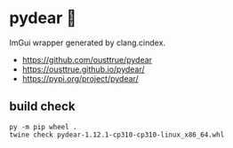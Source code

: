 # pydear 🦌

ImGui wrapper generated by clang.cindex. 

- <https://github.com/ousttrue/pydear>
- <https://ousttrue.github.io/pydear/>
- <https://pypi.org/project/pydear/>

## build check

```
py -m pip wheel .
twine check pydear-1.12.1-cp310-cp310-linux_x86_64.whl
```
